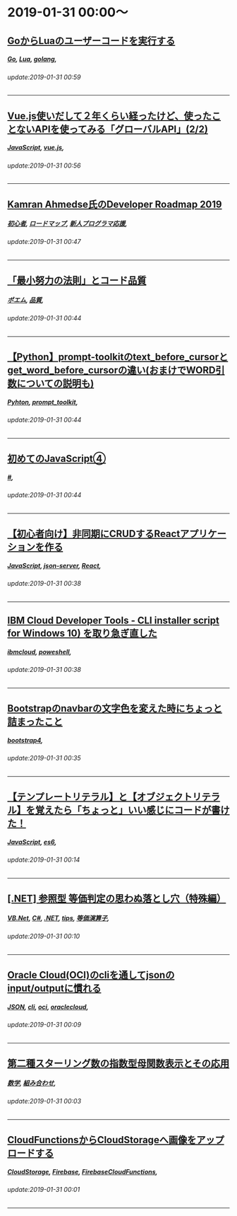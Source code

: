 # 2019-01-31 00:00～
## [GoからLuaのユーザーコードを実行する](https://qiita.com/key/items/eae11f822cfbde9cd8ff)
##### [Go](https://qiita.com/tags/Go), [Lua](https://qiita.com/tags/Lua), [golang](https://qiita.com/tags/golang), 
###### update:2019-01-31 00:59
---
## [Vue.js使いだして２年くらい経ったけど、使ったことないAPIを使ってみる「グローバルAPI」(2/2)](https://qiita.com/bolobob/items/6a629bb78806853c971b)
##### [JavaScript](https://qiita.com/tags/JavaScript), [vue.js](https://qiita.com/tags/vue.js), 
###### update:2019-01-31 00:56
---
## [Kamran Ahmedse氏のDeveloper Roadmap 2019](https://qiita.com/sitmk/items/8bdaf35b1bc752a581fb)
##### [初心者](https://qiita.com/tags/初心者), [ロードマップ](https://qiita.com/tags/ロードマップ), [新人プログラマ応援](https://qiita.com/tags/新人プログラマ応援), 
###### update:2019-01-31 00:47
---
## [「最小努力の法則」とコード品質](https://qiita.com/sassy_watson/items/93b13e76c8dc959758dc)
##### [ポエム](https://qiita.com/tags/ポエム), [品質](https://qiita.com/tags/品質), 
###### update:2019-01-31 00:44
---
## [【Python】prompt-toolkitのtext_before_cursorとget_word_before_cursorの違い(おまけでWORD引数についての説明も)](https://qiita.com/tamago324/items/f3d3db0819834a5dd596)
##### [Pyhton](https://qiita.com/tags/Pyhton), [prompt_toolkit](https://qiita.com/tags/prompt_toolkit), 
###### update:2019-01-31 00:44
---
## [初めてのJavaScript④](https://qiita.com/prn_itg/items/9cfc5e003935001b919f)
##### [#](https://qiita.com/tags/#), 
###### update:2019-01-31 00:44
---
## [【初心者向け】非同期にCRUDするReactアプリケーションを作る](https://qiita.com/t12u/items/2be73956b788c745048f)
##### [JavaScript](https://qiita.com/tags/JavaScript), [json-server](https://qiita.com/tags/json-server), [React](https://qiita.com/tags/React), 
###### update:2019-01-31 00:38
---
## [IBM Cloud Developer Tools - CLI installer script for Windows 10) を取り急ぎ直した](https://qiita.com/mori_dai/items/0e1c74e16e443cdfa1dd)
##### [ibmcloud](https://qiita.com/tags/ibmcloud), [poweshell](https://qiita.com/tags/poweshell), 
###### update:2019-01-31 00:38
---
## [Bootstrapのnavbarの文字色を変えた時にちょっと詰まったこと](https://qiita.com/sayuprc/items/763ccaa751ef0382c2bb)
##### [bootstrap4](https://qiita.com/tags/bootstrap4), 
###### update:2019-01-31 00:35
---
## [【テンプレートリテラル】と【オブジェクトリテラル】を覚えたら「ちょっと」いい感じにコードが書けた！](https://qiita.com/micropig3402/items/a31c2405a4a32d43bb24)
##### [JavaScript](https://qiita.com/tags/JavaScript), [es6](https://qiita.com/tags/es6), 
###### update:2019-01-31 00:14
---
## [[.NET] 参照型 等価判定の思わぬ落とし穴（特殊編）](https://qiita.com/CodeOne/items/e9ff4d797a19c84231a1)
##### [VB.Net](https://qiita.com/tags/VB.Net), [C#](https://qiita.com/tags/C#), [.NET](https://qiita.com/tags/.NET), [tips](https://qiita.com/tags/tips), [等価演算子](https://qiita.com/tags/等価演算子), 
###### update:2019-01-31 00:10
---
## [Oracle Cloud(OCI)のcliを通してjsonのinput/outputに慣れる](https://qiita.com/feifo/items/5789ee7a724c6cb786a9)
##### [JSON](https://qiita.com/tags/JSON), [cli](https://qiita.com/tags/cli), [oci](https://qiita.com/tags/oci), [oraclecloud](https://qiita.com/tags/oraclecloud), 
###### update:2019-01-31 00:09
---
## [第二種スターリング数の指数型母関数表示とその応用](https://qiita.com/kaityo256/items/06be5a8075e0c7924dbf)
##### [数学](https://qiita.com/tags/数学), [組み合わせ](https://qiita.com/tags/組み合わせ), 
###### update:2019-01-31 00:03
---
## [CloudFunctionsからCloudStorageへ画像をアップロードする](https://qiita.com/shim0mura/items/b9c5eb649ada9224e928)
##### [CloudStorage](https://qiita.com/tags/CloudStorage), [Firebase](https://qiita.com/tags/Firebase), [FirebaseCloudFunctions](https://qiita.com/tags/FirebaseCloudFunctions), 
###### update:2019-01-31 00:01
---





